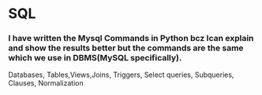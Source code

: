 # SQL
### I have written the Mysql Commands in Python bcz Ican explain and show the results better but the commands are the same which we use in DBMS(MySQL specifically).
Databases, Tables,Views,Joins, Triggers, Select queries, Subqueries, Clauses, Normalization

